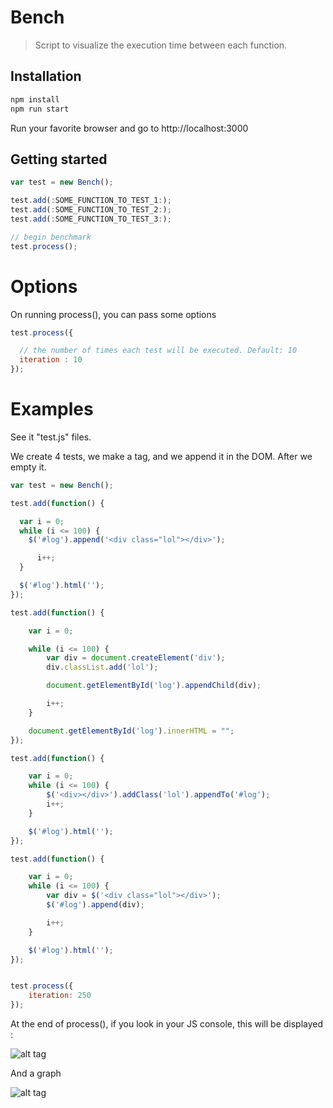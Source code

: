 # Bench
> Script to visualize the execution time between each function.

## Installation

```js
npm install
npm run start
```
Run your favorite browser and go to http://localhost:3000

## Getting started

```js
var test = new Bench();

test.add(:SOME_FUNCTION_TO_TEST_1:);
test.add(:SOME_FUNCTION_TO_TEST_2:);
test.add(:SOME_FUNCTION_TO_TEST_3:);

// begin benchmark
test.process();
```

# Options

On running process(), you can pass some options
```js
test.process({

  // the number of times each test will be executed. Default: 10
  iteration : 10
});
```

# Examples

See it "test.js" files.

We create 4 tests, we make a <lol> tag, and we append it in the DOM. After we empty it.

```js
var test = new Bench();

test.add(function() {

  var i = 0;
  while (i <= 100) {
    $('#log').append('<div class="lol"></div>');

      i++;
  }

  $('#log').html('');
});

test.add(function() {

    var i = 0;

    while (i <= 100) {
        var div = document.createElement('div');
        div.classList.add('lol');

        document.getElementById('log').appendChild(div);

        i++;
    }

    document.getElementById('log').innerHTML = "";
});

test.add(function() {

    var i = 0;
    while (i <= 100) {
        $('<div></div>').addClass('lol').appendTo('#log');
        i++;
    }

    $('#log').html('');
});

test.add(function() {

    var i = 0;
    while (i <= 100) {
        var div = $('<div class="lol"></div>');
        $('#log').append(div);

        i++;
    }

    $('#log').html('');
});


test.process({
    iteration: 250
});
```

At the end of process(), if you look in your JS console, this will be displayed :

![alt tag](https://cloud.githubusercontent.com/assets/332863/13904775/c05cee54-eeab-11e5-9680-d71c690fd1cb.png)

And a graph

![alt tag](https://cloud.githubusercontent.com/assets/332863/13904768/ab510a54-eeab-11e5-9811-d244f50f5f4e.png)
